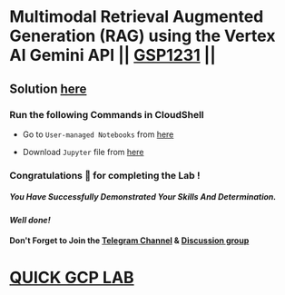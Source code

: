 # Multimodal Retrieval Augmented Generation (RAG) using the Vertex AI Gemini API || [GSP1231]() ||

## Solution [here]()

### Run the following Commands in CloudShell

* Go to `User-managed Notebooks` from [here](https://console.cloud.google.com/vertex-ai/workbench/instances?)

* Download `Jupyter` file from [here]()

### Congratulations 🎉 for completing the Lab !

##### *You Have Successfully Demonstrated Your Skills And Determination.*

#### *Well done!*

#### Don't Forget to Join the [Telegram Channel](https://t.me/quickgcplab) & [Discussion group](https://t.me/quickgcplabchats)

# [QUICK GCP LAB](https://www.youtube.com/@quickgcplab)